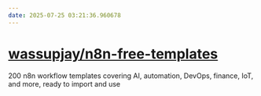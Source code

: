```yaml
---
date: 2025-07-25 03:21:36.960678
---
```


# [wassupjay/n8n-free-templates](https://github.com/wassupjay/n8n-free-templates)

200 n8n workflow templates covering AI, automation, DevOps, finance, IoT, and more, ready to import and use